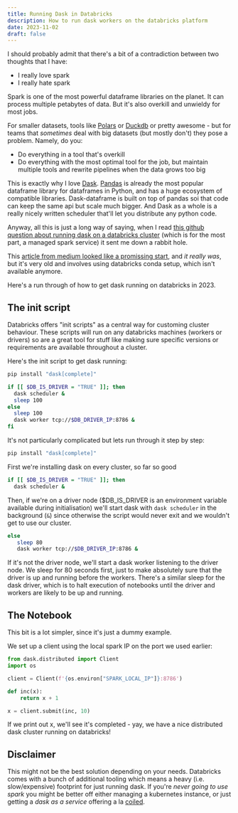 ```yaml
---
title: Running Dask in Databricks
description: How to run dask workers on the databricks platform
date: 2023-11-02
draft: false
---
```


I should probably admit that there's a bit of a contradiction between two thoughts that I have:
- I really love spark
- I really hate spark

Spark is one of the most powerful dataframe libraries on the planet. It can process multiple petabytes of data. But it's also overkill and unwieldy for most jobs.

For smaller datasets, tools like [Polars](https://pola.rs) or [Duckdb](https://duckdb.org) or pretty awesome - but for teams that *sometimes* deal with big datasets (but mostly don't) they pose a problem. Namely, do you:
- Do everything in a tool that's overkill
- Do everything with the most optimal tool for the job, but maintain multiple tools and rewrite pipelines when the data grows too big

This is exactly why I love [Dask](https://dask.org). [Pandas](https://pandas.pydata.org) is already the most popular dataframe library for dataframes in Python, and has a huge ecosystem of compatible libraries. Dask-dataframe is built on top of pandas soi that code can keep the same api but scale much bigger. And Dask as a whole is a really nicely written scheduler that'll let you distribute any python code.

Anyway, all this is just a long way of saying, when I read [this github question about running dask on a databricks cluster](https://github.com/dask/dask/discussions/9877) (which is for the most part, a managed spark service) it sent me down a rabbit hole.

This [article from medium looked like a promissing start](https://medium.com/behindthewires/dask-on-azure-databricks-37b5a1537595), and *it really was*, but it's very old and involves using databricks conda setup, which isn't available anymore.

Here's a run through of how to get dask running on databricks in 2023.

## The init script

Databricks offers "init scripts" as a central way for customing cluster behaviour. These scripts will run on any databricks machines (workers or drivers) so are a great tool for stuff like making sure specific versions or requirements are available throughout a cluster.

Here's the init script to get dask running:

```bash
pip install "dask[complete]"

if [[ $DB_IS_DRIVER = "TRUE" ]]; then
  dask scheduler &
  sleep 100
else
  sleep 100
  dask worker tcp://$DB_DRIVER_IP:8786 &
fi
```

It's not particularly complicated but lets run through it step by step:

```bash
pip install "dask[complete]"
```
First we're installing dask on every cluster, so far so good

```bash
if [[ $DB_IS_DRIVER = "TRUE" ]]; then
  dask scheduler &
```
Then, if we're on a driver node ($DB_IS_DRIVER is an environment variable available during initialisation) we'll start dask with ```dask scheduler``` in the background (```&```) since otherwise the script would never exit and we wouldn't get to use our cluster.

```bash
else
   sleep 80
   dask worker tcp://$DB_DRIVER_IP:8786 &
```

If it's not the driver node, we'll start a dask worker listening to the driver node. We sleep for 80 seconds first, just to make absolutely sure that the driver is up and running before the workers. There's a similar sleep for the dask driver, which is to halt execution of notebooks until the driver and workers are likely to be up and running.

## The Notebook

This bit is a lot simpler, since it's just a dummy example.

We set up a client using the local spark IP on the port we used earlier:

```python
from dask.distributed import Client
import os

client = Client(f'{os.environ["SPARK_LOCAL_IP"]}:8786')

def inc(x):
    return x + 1

x = client.submit(inc, 10)
```

If we print out x, we'll see it's completed - yay, we have a nice distributed dask cluster running on databricks!


## Disclaimer

This might not be the best solution depending on your needs. Databricks comes with a bunch of additional tooling which means a heavy (i.e. slow/expensive) footprint for just running dask. If you're *never going to use spark* you might be better off either managing a kubernetes instance, or just getting a *dask as a service* offering a la [coiled](https://coiled.io).